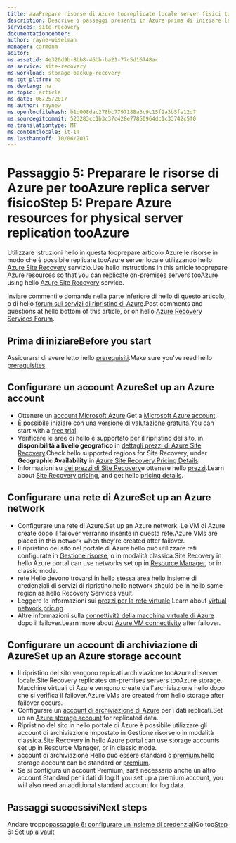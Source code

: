 ```yaml
---
title: aaaPrepare risorse di Azure tooreplicate locale server fisici tooAzure usando Azure Site Recovery | Documenti Microsoft
description: Descrive i passaggi presenti in Azure prima di iniziare la replica tooAzure server locale, tramite il servizio di Azure Site Recovery hello
services: site-recovery
documentationcenter: 
author: rayne-wiselman
manager: carmonm
editor: 
ms.assetid: 4e320d9b-8bb8-46bb-ba21-77c5d16748ac
ms.service: site-recovery
ms.workload: storage-backup-recovery
ms.tgt_pltfrm: na
ms.devlang: na
ms.topic: article
ms.date: 06/25/2017
ms.author: raynew
ms.openlocfilehash: b1d008dac278bc7797188a3c9c15f2a3b5fe12d7
ms.sourcegitcommit: 523283cc1b3c37c428e77850964dc1c33742c5f0
ms.translationtype: MT
ms.contentlocale: it-IT
ms.lasthandoff: 10/06/2017
---
```

# <a name="step-5-prepare-azure-resources-for-physical-server-replication-tooazure"></a><span data-ttu-id="b3fdc-103">Passaggio 5: Preparare le risorse di Azure per tooAzure replica server fisico</span><span class="sxs-lookup"><span data-stu-id="b3fdc-103">Step 5: Prepare Azure resources for physical server replication tooAzure</span></span>


<span data-ttu-id="b3fdc-104">Utilizzare istruzioni hello in questa tooprepare articolo Azure le risorse in modo che è possibile replicare tooAzure server locale utilizzando hello [Azure Site Recovery](site-recovery-overview.md) servizio.</span><span class="sxs-lookup"><span data-stu-id="b3fdc-104">Use hello instructions in this article tooprepare Azure resources so that you can replicate on-premises servers tooAzure using hello [Azure Site Recovery](site-recovery-overview.md) service.</span></span>

<span data-ttu-id="b3fdc-105">Inviare commenti e domande nella parte inferiore di hello di questo articolo, o di hello [forum sui servizi di ripristino di Azure](https://social.msdn.microsoft.com/forums/azure/home?forum=hypervrecovmgr).</span><span class="sxs-lookup"><span data-stu-id="b3fdc-105">Post comments and questions at hello bottom of this article, or on hello [Azure Recovery Services Forum](https://social.msdn.microsoft.com/forums/azure/home?forum=hypervrecovmgr).</span></span>

## <a name="before-you-start"></a><span data-ttu-id="b3fdc-106">Prima di iniziare</span><span class="sxs-lookup"><span data-stu-id="b3fdc-106">Before you start</span></span>

<span data-ttu-id="b3fdc-107">Assicurarsi di avere letto hello [prerequisiti](physical-walkthrough-prerequisites.md).</span><span class="sxs-lookup"><span data-stu-id="b3fdc-107">Make sure you've read hello [prerequisites](physical-walkthrough-prerequisites.md).</span></span>

## <a name="set-up-an-azure-account"></a><span data-ttu-id="b3fdc-108">Configurare un account Azure</span><span class="sxs-lookup"><span data-stu-id="b3fdc-108">Set up an Azure account</span></span>

- <span data-ttu-id="b3fdc-109">Ottenere un [account Microsoft Azure](http://azure.microsoft.com/).</span><span class="sxs-lookup"><span data-stu-id="b3fdc-109">Get a [Microsoft Azure account](http://azure.microsoft.com/).</span></span>
- <span data-ttu-id="b3fdc-110">È possibile iniziare con una [versione di valutazione gratuita](https://azure.microsoft.com/pricing/free-trial/).</span><span class="sxs-lookup"><span data-stu-id="b3fdc-110">You can start with a [free trial](https://azure.microsoft.com/pricing/free-trial/).</span></span>
- <span data-ttu-id="b3fdc-111">Verificare le aree di hello è supportato per il ripristino del sito, in **disponibilità a livello geografico** in [dettagli prezzi di Azure Site Recovery](https://azure.microsoft.com/pricing/details/site-recovery/).</span><span class="sxs-lookup"><span data-stu-id="b3fdc-111">Check hello supported regions for Site Recovery, under **Geographic Availability** in [Azure Site Recovery Pricing Details](https://azure.microsoft.com/pricing/details/site-recovery/).</span></span>
- <span data-ttu-id="b3fdc-112">Informazioni su [dei prezzi di Site Recovery](site-recovery-faq.md#pricing)e ottenere hello [prezzi](https://azure.microsoft.com/pricing/details/site-recovery/).</span><span class="sxs-lookup"><span data-stu-id="b3fdc-112">Learn about [Site Recovery pricing](site-recovery-faq.md#pricing), and get hello [pricing details](https://azure.microsoft.com/pricing/details/site-recovery/).</span></span>



## <a name="set-up-an-azure-network"></a><span data-ttu-id="b3fdc-113">Configurare una rete di Azure</span><span class="sxs-lookup"><span data-stu-id="b3fdc-113">Set up an Azure network</span></span>

- <span data-ttu-id="b3fdc-114">Configurare una rete di Azure.</span><span class="sxs-lookup"><span data-stu-id="b3fdc-114">Set up an Azure network.</span></span> <span data-ttu-id="b3fdc-115">Le VM di Azure create dopo il failover verranno inserite in questa rete.</span><span class="sxs-lookup"><span data-stu-id="b3fdc-115">Azure VMs are placed in this network when they're created after failover.</span></span>
- <span data-ttu-id="b3fdc-116">Il ripristino del sito nel portale di Azure hello può utilizzare reti configurate in [Gestione risorse](../resource-manager-deployment-model.md), o in modalità classica.</span><span class="sxs-lookup"><span data-stu-id="b3fdc-116">Site Recovery in hello Azure portal can use networks set up in [Resource Manager](../resource-manager-deployment-model.md), or in classic mode.</span></span>
- <span data-ttu-id="b3fdc-117">rete Hello devono trovarsi in hello stessa area hello insieme di credenziali di servizi di ripristino.</span><span class="sxs-lookup"><span data-stu-id="b3fdc-117">hello network should be in hello same region as hello Recovery Services vault.</span></span>
- <span data-ttu-id="b3fdc-118">Leggere le informazioni sui [prezzi per la rete virtuale](https://azure.microsoft.com/pricing/details/virtual-network/).</span><span class="sxs-lookup"><span data-stu-id="b3fdc-118">Learn about [virtual network pricing](https://azure.microsoft.com/pricing/details/virtual-network/).</span></span>
- <span data-ttu-id="b3fdc-119">Altre informazioni sulla [connettività della macchina virtuale di Azure](physical-walkthrough-network.md) dopo il failover.</span><span class="sxs-lookup"><span data-stu-id="b3fdc-119">Learn more about [Azure VM connectivity](physical-walkthrough-network.md) after failover.</span></span>


## <a name="set-up-an-azure-storage-account"></a><span data-ttu-id="b3fdc-120">Configurare un account di archiviazione di Azure</span><span class="sxs-lookup"><span data-stu-id="b3fdc-120">Set up an Azure storage account</span></span>

- <span data-ttu-id="b3fdc-121">Il ripristino del sito vengono replicati archiviazione tooAzure di server locale.</span><span class="sxs-lookup"><span data-stu-id="b3fdc-121">Site Recovery replicates on-premises servers tooAzure storage.</span></span> <span data-ttu-id="b3fdc-122">Macchine virtuali di Azure vengono create dall'archiviazione hello dopo che si verifica il failover.</span><span class="sxs-lookup"><span data-stu-id="b3fdc-122">Azure VMs are created from hello storage after failover occurs.</span></span>
- <span data-ttu-id="b3fdc-123">Configurare un [account di archiviazione di Azure](../storage/common/storage-create-storage-account.md#create-a-storage-account) per i dati replicati.</span><span class="sxs-lookup"><span data-stu-id="b3fdc-123">Set up an [Azure storage account](../storage/common/storage-create-storage-account.md#create-a-storage-account) for replicated data.</span></span>
- <span data-ttu-id="b3fdc-124">Ripristino del sito in hello portale di Azure è possibile utilizzare gli account di archiviazione impostato in Gestione risorse o in modalità classica.</span><span class="sxs-lookup"><span data-stu-id="b3fdc-124">Site Recovery in hello Azure portal can use storage accounts set up in Resource Manager, or in classic mode.</span></span>
- <span data-ttu-id="b3fdc-125">account di archiviazione Hello può essere standard o [premium](../storage/common/storage-premium-storage.md).</span><span class="sxs-lookup"><span data-stu-id="b3fdc-125">hello storage account can be standard or [premium](../storage/common/storage-premium-storage.md).</span></span>
- <span data-ttu-id="b3fdc-126">Se si configura un account Premium, sarà necessario anche un altro account Standard per i dati di log.</span><span class="sxs-lookup"><span data-stu-id="b3fdc-126">If you set up a premium account, you will also need an additional standard account for log data.</span></span>


## <a name="next-steps"></a><span data-ttu-id="b3fdc-127">Passaggi successivi</span><span class="sxs-lookup"><span data-stu-id="b3fdc-127">Next steps</span></span>

<span data-ttu-id="b3fdc-128">Andare troppo[passaggio 6: configurare un insieme di credenziali](physical-walkthrough-create-vault.md)</span><span class="sxs-lookup"><span data-stu-id="b3fdc-128">Go too[Step 6: Set up a vault](physical-walkthrough-create-vault.md)</span></span>
